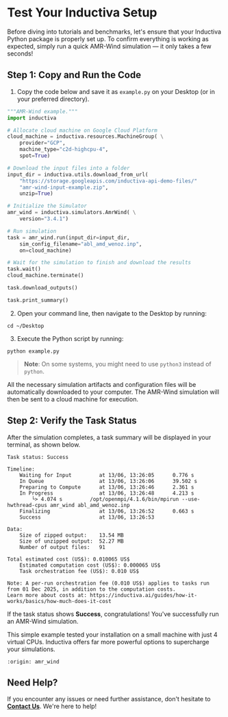 # Test Your Inductiva Setup
Before diving into tutorials and benchmarks, let's ensure that your Inductiva Python package is properly set up. To confirm everything is working as expected, simply run a quick AMR-Wind simulation — it only takes a few seconds!

## Step 1: Copy and Run the Code

1. Copy the code below and save it as `example.py` on your Desktop (or in your preferred directory).

```python
"""AMR-Wind example."""
import inductiva

# Allocate cloud machine on Google Cloud Platform
cloud_machine = inductiva.resources.MachineGroup( \
    provider="GCP",
    machine_type="c2d-highcpu-4",
    spot=True)

# Download the input files into a folder
input_dir = inductiva.utils.download_from_url(
    "https://storage.googleapis.com/inductiva-api-demo-files/"
    "amr-wind-input-example.zip",
    unzip=True)

# Initialize the Simulator
amr_wind = inductiva.simulators.AmrWind( \
    version="3.4.1")

# Run simulation
task = amr_wind.run(input_dir=input_dir,
    sim_config_filename="abl_amd_wenoz.inp",
    on=cloud_machine)

# Wait for the simulation to finish and download the results
task.wait()
cloud_machine.terminate()

task.download_outputs()

task.print_summary()
```

2. Open your command line, then navigate to the Desktop by running:

```
cd ~/Desktop
```

3. Execute the Python script by running:

```
python example.py
```

> **Note**: On some systems, you might need to use `python3` instead of `python`.

All the necessary simulation artifacts and configuration files will be automatically downloaded to your computer. The AMR-Wind simulation will then be sent to a cloud machine for execution.

## Step 2: Verify the Task Status
After the simulation completes, a task summary will be displayed in your terminal, as shown below.

```
Task status: Success

Timeline:
	Waiting for Input         at 13/06, 13:26:05      0.776 s
	In Queue                  at 13/06, 13:26:06      39.502 s
	Preparing to Compute      at 13/06, 13:26:46      2.361 s
	In Progress               at 13/06, 13:26:48      4.213 s
		└> 4.074 s         /opt/openmpi/4.1.6/bin/mpirun --use-hwthread-cpus amr_wind abl_amd_wenoz.inp
	Finalizing                at 13/06, 13:26:52      0.663 s
	Success                   at 13/06, 13:26:53

Data:
	Size of zipped output:    13.54 MB
	Size of unzipped output:  52.27 MB
	Number of output files:   91

Total estimated cost (US$): 0.010065 US$
    Estimated computation cost (US$): 0.000065 US$
    Task orchestration fee (US$): 0.010 US$

Note: A per-run orchestration fee (0.010 US$) applies to tasks run from 01 Dec 2025, in addition to the computation costs.
Learn more about costs at: https://inductiva.ai/guides/how-it-works/basics/how-much-does-it-cost
```

If the task status shows **Success**, congratulations! You've successfully run an AMR-Wind simulation.

This simple example tested your installation on a small machine with just 4 virtual CPUs. Inductiva offers far more powerful options to supercharge your simulations.

```{banner_small}
:origin: amr_wind
```

## Need Help?
If you encounter any issues or need further assistance, don't hesitate to [**Contact Us**](mailto:support@inductiva.ai). We're here to help!
